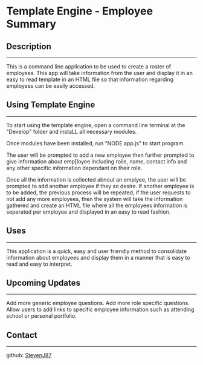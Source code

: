 # Template Engine - Employee Summary


## Description
---
This is a command line application to be used to create a roster of employees. This app will take information from the user and display it in an easy to read template in an HTML file so that information regarding employees can be easily accessed.


## Using Template Engine
---
To start using the template engine, open a command line terminal at the "Develop" folder and instaLL all necessary modules.

Once modules have been installed, run "NODE app.js" to start program.

The user will be prompted to add a new employee then further prompted to give information about emp[loyee including roile, name, contact info and any other specific information dependant on their role.

Once all the information is collected abnout an emplyee, the user will be prompted to add another employee if they so desire. If another employee is to be added, the previous process will be repeated, if the user requests to not add any more employees, then the system will take the information gathered and create an HTML file where all the employees information is seperated per employee and displayed in an easy to read fashion.


## Uses
---
This application is a quick, easy and user friendly method to consolidate information about employees and display them in a manner that is easy to read and easy to interpret.


## Upcoming Updates
---
Add more generic employee questions.
Add more role specific questions.
Allow users to add links to specific employee information such as attending school or personal portfolio.


## Contact
---
github: [StevenJ87](https://github.com/StevenJ87)
